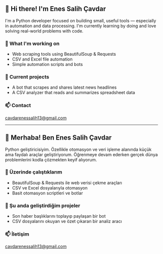 ## 👋 Hi there! I'm Enes Salih Çavdar

I'm a Python developer focused on building small, useful tools — especially in automation and data processing. I'm currently learning by doing and love solving real-world problems with code.

### 🚀 What I'm working on
- Web scraping tools using BeautifulSoup & Requests  
- CSV and Excel file automation  
- Simple automation scripts and bots  

### 🧪 Current projects
- A bot that scrapes and shares latest news headlines  
- A CSV analyzer that reads and summarizes spreadsheet data  

### 📫 Contact
cavdarenessalih13@gmail.com

----------------------------------------------------------

## 👋 Merhaba! Ben Enes Salih Çavdar

Python geliştiricisiyim. Özellikle otomasyon ve veri işleme alanında küçük ama faydalı araçlar geliştiriyorum. Öğrenmeye devam ederken gerçek dünya problemlerini kodla çözmekten keyif alıyorum.

### 🚀 Üzerinde çalıştıklarım
- BeautifulSoup & Requests ile web verisi çekme araçları  
- CSV ve Excel dosyalarıyla otomasyon  
- Basit otomasyon scriptleri ve botlar  

### 🧪 Şu anda geliştirdiğim projeler
- Son haber başlıklarını toplayıp paylaşan bir bot  
- CSV dosyalarını okuyan ve özet çıkaran bir analiz aracı  

### 📫 İletişim
cavdarenessalih13@gmail.com
